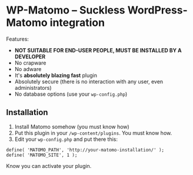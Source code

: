 # WP-Matomo &ndash; Suckless WordPress-Matomo integration

Features:
* **NOT SUITABLE FOR END-USER PEOPLE, MUST BE INSTALLED BY A DEVELOPER**
* No crapware
* No adware
* It's **absolutely blazing fast** plugin
* Absolutely secure (there is no interaction with any user, even administrators)
* No database options (use your `wp-config.php`)

## Installation

1. Install Matomo somehow (you must know how)
2. Put this plugin in your `/wp-content/plugins`. You must know how.
3. Edit your `wp-config.php` and put there this:

```
define( 'MATOMO_PATH', 'http://your-matomo-installation/' );
define( 'MATOMO_SITE', 1 );
```

Know you can activate your plugin.
